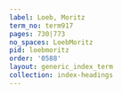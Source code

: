```yaml
---
label: Loeb, Moritz
term_no: term917
pages: 730|773
no_spaces: LoebMoritz
pid: loebmoritz
order: '0588'
layout: generic_index_term
collection: index-headings
---
```


